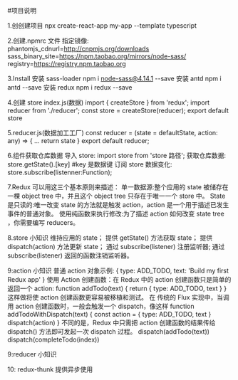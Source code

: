 #项目说明

1.创创建项目 npx create-react-app my-app --template typescript

2.创建.npmrc 文件 指定镜像:
    phantomjs_cdnurl=http://cnpmjs.org/downloads
    sass_binary_site=https://npm.taobao.org/mirrors/node-sass/
    registry=https://registry.npm.taobao.org
    
3.Install
    安装 sass-loader npm i node-sass@4.14.1 --save
    安装 antd npm i antd --save
    安装 redux npm i redux --save

4.创建 store
    index.js(数据)
    import { createStore } from 'redux';
    import reducer from './reducer';
    const store = createStore(reducer);
    export default store

5.reducer.js(数据加工工厂)
    const reducer = (state = defaultState, action: any) => {
    ...
    return state
    }
    export default reducer;

6.组件获取仓库数据
    导入 store: import store from 'store 路径';
    获取仓库数据: store.getState().[key] #key 是数据键
    订阅 store 数据变化: store.subscribe(listenner:Function);

7.Redux 可以用这三个基本原则来描述：
    单一数据源:整个应用的 state 被储存在一棵 object tree 中，并且这个 object tree 只存在于唯一一个 store 中。
    State 是只读的:唯一改变 state 的方法就是触发 action，action 是一个用于描述已发生事件的普通对象。
    使用纯函数来执行修改:为了描述 action 如何改变 state tree ，你需要编写 reducers。

8.store 小知识
    维持应用的 state；
    提供 getState() 方法获取 state；
    提供 dispatch(action) 方法更新 state；
    通过 subscribe(listener) 注册监听器;
    通过 subscribe(listener) 返回的函数注销监听器。

9:action 小知识
    普通 action 对象示例:
    {
        type: ADD_TODO,
        text: 'Build my first Redux app'
    }
    使用 Action 创建函数：在 Redux 中的 action 创建函数只是简单的返回一个 action:
    function addTodo(text) {
        return {
        type: ADD_TODO,
        text
        }
    }
    这样做将使 action 创建函数更容易被移植和测试。
    在 传统的 Flux 实现中，当调用 action 创建函数时，一般会触发一个 dispatch，像这样
    function addTodoWithDispatch(text) {
      const action = {
        type: ADD_TODO,
        text
      }
      dispatch(action)
    }
    不同的是，Redux 中只需把 action 创建函数的结果传给 dispatch() 方法即可发起一次 dispatch 过程。
    dispatch(addTodo(text))
    dispatch(completeTodo(index))


9:reducer 小知识


10: redux-thunk 提供异步使用